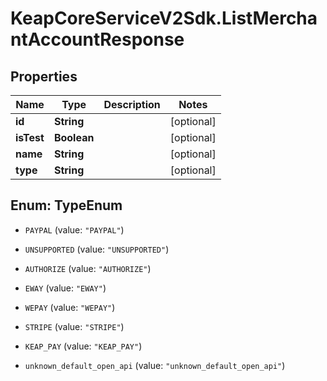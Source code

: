 # KeapCoreServiceV2Sdk.ListMerchantAccountResponse

## Properties

Name | Type | Description | Notes
------------ | ------------- | ------------- | -------------
**id** | **String** |  | [optional] 
**isTest** | **Boolean** |  | [optional] 
**name** | **String** |  | [optional] 
**type** | **String** |  | [optional] 



## Enum: TypeEnum


* `PAYPAL` (value: `"PAYPAL"`)

* `UNSUPPORTED` (value: `"UNSUPPORTED"`)

* `AUTHORIZE` (value: `"AUTHORIZE"`)

* `EWAY` (value: `"EWAY"`)

* `WEPAY` (value: `"WEPAY"`)

* `STRIPE` (value: `"STRIPE"`)

* `KEAP_PAY` (value: `"KEAP_PAY"`)

* `unknown_default_open_api` (value: `"unknown_default_open_api"`)




